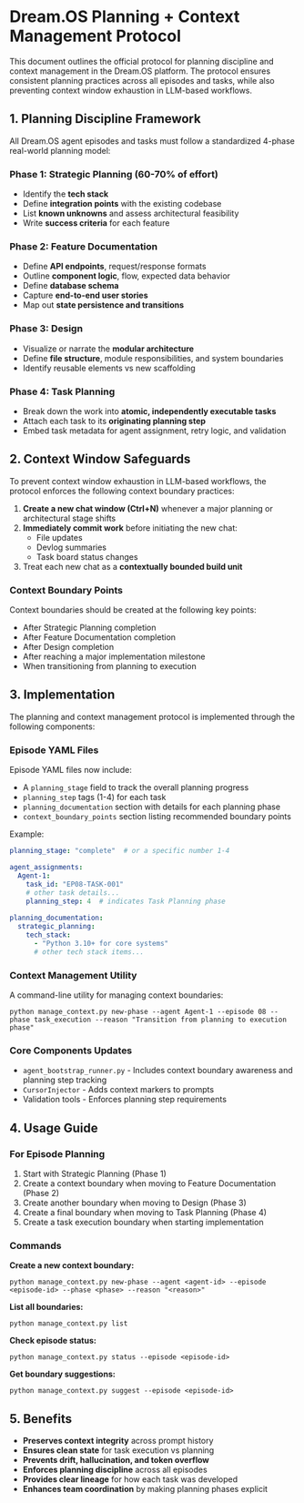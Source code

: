 # Dream.OS Planning + Context Management Protocol

This document outlines the official protocol for planning discipline and context management in the Dream.OS platform. The protocol ensures consistent planning practices across all episodes and tasks, while also preventing context window exhaustion in LLM-based workflows.

## 1. Planning Discipline Framework

All Dream.OS agent episodes and tasks must follow a standardized 4-phase real-world planning model:

### Phase 1: Strategic Planning (60-70% of effort)

- Identify the **tech stack**
- Define **integration points** with the existing codebase
- List **known unknowns** and assess architectural feasibility
- Write **success criteria** for each feature

### Phase 2: Feature Documentation

- Define **API endpoints**, request/response formats
- Outline **component logic**, flow, expected data behavior
- Define **database schema**
- Capture **end-to-end user stories**
- Map out **state persistence and transitions**

### Phase 3: Design

- Visualize or narrate the **modular architecture**
- Define **file structure**, module responsibilities, and system boundaries
- Identify reusable elements vs new scaffolding

### Phase 4: Task Planning

- Break down the work into **atomic, independently executable tasks**
- Attach each task to its **originating planning step**
- Embed task metadata for agent assignment, retry logic, and validation

## 2. Context Window Safeguards

To prevent context window exhaustion in LLM-based workflows, the protocol enforces the following context boundary practices:

1. **Create a new chat window (Ctrl+N)** whenever a major planning or architectural stage shifts
2. **Immediately commit work** before initiating the new chat:
   - File updates
   - Devlog summaries
   - Task board status changes
3. Treat each new chat as a **contextually bounded build unit**

### Context Boundary Points

Context boundaries should be created at the following key points:

- After Strategic Planning completion
- After Feature Documentation completion  
- After Design completion
- After reaching a major implementation milestone
- When transitioning from planning to execution

## 3. Implementation

The planning and context management protocol is implemented through the following components:

### Episode YAML Files

Episode YAML files now include:

- A `planning_stage` field to track the overall planning progress
- `planning_step` tags (1-4) for each task
- `planning_documentation` section with details for each planning phase
- `context_boundary_points` section listing recommended boundary points

Example:
```yaml
planning_stage: "complete"  # or a specific number 1-4

agent_assignments:
  Agent-1:
    task_id: "EP08-TASK-001"
    # other task details...
    planning_step: 4  # indicates Task Planning phase
    
planning_documentation:
  strategic_planning:
    tech_stack:
      - "Python 3.10+ for core systems"
      # other tech stack items...
```

### Context Management Utility

A command-line utility for managing context boundaries:

```
python manage_context.py new-phase --agent Agent-1 --episode 08 --phase task_execution --reason "Transition from planning to execution phase"
```

### Core Components Updates

- `agent_bootstrap_runner.py` - Includes context boundary awareness and planning step tracking
- `CursorInjector` - Adds context markers to prompts
- Validation tools - Enforces planning step requirements

## 4. Usage Guide

### For Episode Planning

1. Start with Strategic Planning (Phase 1)
2. Create a context boundary when moving to Feature Documentation (Phase 2)
3. Create another boundary when moving to Design (Phase 3)
4. Create a final boundary when moving to Task Planning (Phase 4)
5. Create a task execution boundary when starting implementation

### Commands

**Create a new context boundary:**
```
python manage_context.py new-phase --agent <agent-id> --episode <episode-id> --phase <phase> --reason "<reason>"
```

**List all boundaries:**
```
python manage_context.py list
```

**Check episode status:**
```
python manage_context.py status --episode <episode-id>
```

**Get boundary suggestions:**
```
python manage_context.py suggest --episode <episode-id>
```

## 5. Benefits

- **Preserves context integrity** across prompt history
- **Ensures clean state** for task execution vs planning
- **Prevents drift, hallucination, and token overflow**
- **Enforces planning discipline** across all episodes
- **Provides clear lineage** for how each task was developed
- **Enhances team coordination** by making planning phases explicit 